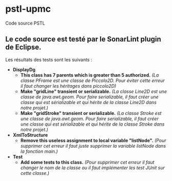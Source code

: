 # pstl-upmc
Code source PSTL

## Le code source est testé par le SonarLint plugin de Eclipse. 

Les résultats des tests sont les suivants : 

- **DisplayDg**
  - **This class has 7 parents which is greater than 5 authorized.** *(La classe PFrame est une classe de Piccolo2D. Pour éviter cette erreur il faut changer les héritages dans piccolo2D)*
  - **Make "gridLine" transient or serializable.** *(La classe Line2D est une classe de java.awt.geom. Pour faire serializable, il faut créer une classe qui est sérializable et qui hérite de la classe Line2D dans notre projet.)*
  - **Make "gridStroke" transient or serializable.** *(La classe Stroke est une classe de java.awt.geom. Pour faire serializable, il faut créer une classe qui est sérializable et qui hérite de la classe Stroke dans notre projet.)*
- **XmlToStructure**
    - **Remove this useless assignment to local variable "listNode".** *(Pour supprimer cet erreur il faut juste supprimer la variable listNode dans la fonction main.)*
- **Test**
    - **Add some tests to this class.** *(Pour supprimer cet erreur il faut changer le nom de la classe ou il faut implémenter les test JUnit sur cette classe.)*
